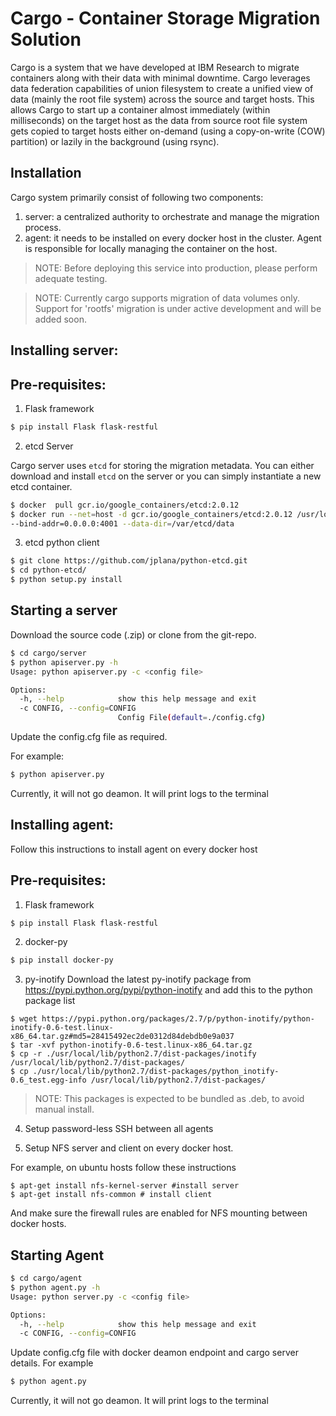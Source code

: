 Cargo - Container Storage Migration Solution
======================================
Cargo is a system that we have developed at IBM Research to migrate containers along with their data with minimal downtime. Cargo leverages data federation capabilities of union filesystem to create a unified view of data (mainly the root file system) across the source and target hosts. This allows Cargo to start up a container almost immediately (within milliseconds)  on the target host as the data from source root file system gets copied to target hosts either on-demand (using a copy-on-write (COW) partition)  or lazily in the background (using rsync). 

Installation
--------------------------------------
Cargo system primarily consist of following two components:
1) server: a centralized authority to orchestrate and manage the migration process. 
2) agent: it needs to be installed on every docker host in the cluster. Agent is responsible 
for locally managing the container on the host.

>NOTE: Before deploying this service into production, please perform adequate testing.

>NOTE: Currently cargo supports migration of data volumes only. Support for 'rootfs' migration is under active development and will be added soon.


Installing server:
------------------------------------

Pre-requisites:
--------------
1) Flask framework

```bash
$ pip install Flask flask-restful
```

2) etcd Server

Cargo server uses `etcd` for storing the migration metadata. You can either download and install `etcd` on the server or 
you can simply instantiate a new etcd container.

```bash
$ docker  pull gcr.io/google_containers/etcd:2.0.12
$ docker run --net=host -d gcr.io/google_containers/etcd:2.0.12 /usr/local/bin/etcd --addr=127.0.0.1:4001
--bind-addr=0.0.0.0:4001 --data-dir=/var/etcd/data

```
3) etcd python client

```bash
$ git clone https://github.com/jplana/python-etcd.git
$ cd python-etcd/
$ python setup.py install
```

Starting a server
---------------------------------

Download the source code (.zip) or clone from the git-repo.


```bash
$ cd cargo/server
$ python apiserver.py -h
Usage: python apiserver.py -c <config file>

Options:
  -h, --help            show this help message and exit
  -c CONFIG, --config=CONFIG
                        Config File(default=./config.cfg)
```
Update the config.cfg file as required.

For example:
```bash
$ python apiserver.py
```

Currently, it will not go deamon. It will print logs to the terminal

Installing agent:
----------------------------
Follow this instructions to install agent on every docker host

Pre-requisites:
---------------------------
1) Flask framework
```bash
$ pip install Flask flask-restful
```

2) docker-py
```bash
$ pip install docker-py
```

3) py-inotify 
Download the latest py-inotify package from https://pypi.python.org/pypi/python-inotify and add this to the python package list
```
$ wget https://pypi.python.org/packages/2.7/p/python-inotify/python-inotify-0.6-test.linux-x86_64.tar.gz#md5=28415492ec2de0312d84debdb0e9a037
$ tar -xvf python-inotify-0.6-test.linux-x86_64.tar.gz
$ cp -r ./usr/local/lib/python2.7/dist-packages/inotify /usr/local/lib/python2.7/dist-packages/
$ cp ./usr/local/lib/python2.7/dist-packages/python_inotify-0.6_test.egg-info /usr/local/lib/python2.7/dist-packages/ 
```
> NOTE: This packages is expected to be bundled as .deb, to avoid manual install.

4) Setup password-less SSH between all agents

5) Setup NFS server and client on every docker host.

For example, on ubuntu hosts follow these instructions

```
$ apt-get install nfs-kernel-server #install server
$ apt-get install nfs-common # install client
```

And make sure the firewall rules are enabled for NFS mounting between docker hosts.


Starting Agent
------------------------
```bash
$ cd cargo/agent
$ python agent.py -h
Usage: python server.py -c <config file> 

Options:
  -h, --help            show this help message and exit
  -c CONFIG, --config=CONFIG

```
Update config.cfg file with docker deamon endpoint and cargo server details.
For example

```bash
$ python agent.py
```

Currently, it will not go deamon. It will print logs to the terminal

